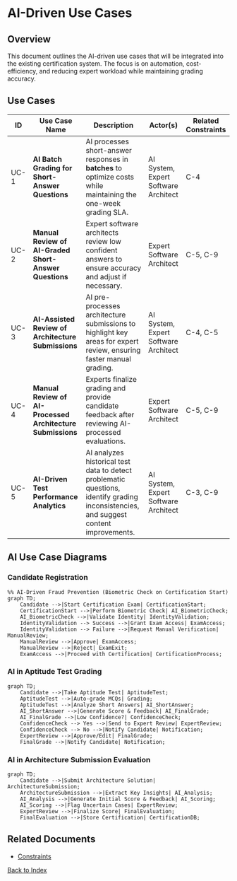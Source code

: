 # AI-Driven Use Cases

## Overview
This document outlines the AI-driven use cases that will be integrated into the existing certification system. The focus is on automation, cost-efficiency, and reducing expert workload while maintaining grading accuracy.

## Use Cases

| ID   | Use Case Name | Description | Actor(s) | Related Constraints |
|------|--------------|-------------|---------|----------------------|
| UC-1 | **AI Batch Grading for Short-Answer Questions** | AI processes short-answer responses in **batches** to optimize costs while maintaining the one-week grading SLA. | AI System, Expert Software Architect | C-4 |
| UC-2 | **Manual Review of AI-Graded Short-Answer Questions** | Expert software architects review low confident answers to ensure accuracy and adjust if necessary. | Expert Software Architect | C-5, C-9 |
| UC-3 | **AI-Assisted Review of Architecture Submissions** | AI pre-processes architecture submissions to highlight key areas for expert review, ensuring faster manual grading. | AI System, Expert Software Architect | C-4, C-5 |
| UC-4 | **Manual Review of AI-Processed Architecture Submissions** | Experts finalize grading and provide candidate feedback after reviewing AI-processed evaluations. | Expert Software Architect | C-5, C-9 |
| UC-5 | **AI-Driven Test Performance Analytics** | AI analyzes historical test data to detect problematic questions, identify grading inconsistencies, and suggest content improvements. | AI System, Expert Software Architect | C-3, C-9 |

## AI Use Case Diagrams

### Candidate Registration
```mermaid
%% AI-Driven Fraud Prevention (Biometric Check on Certification Start)
graph TD;
    Candidate -->|Start Certification Exam| CertificationStart;
    CertificationStart -->|Perform Biometric Check| AI_BiometricCheck;
    AI_BiometricCheck -->|Validate Identity| IdentityValidation;
    IdentityValidation --> Success -->|Grant Exam Access| ExamAccess;
    IdentityValidation --> Failure -->|Request Manual Verification| ManualReview;
    ManualReview -->|Approve| ExamAccess;
    ManualReview -->|Reject| ExamExit;
    ExamAccess -->|Proceed with Certification| CertificationProcess;
```

### AI in Aptitude Test Grading
```mermaid
graph TD;
    Candidate -->|Take Aptitude Test| AptitudeTest;
    AptitudeTest -->|Auto-grade MCQs| Grading;
    AptitudeTest -->|Analyze Short Answers| AI_ShortAnswer;
    AI_ShortAnswer -->|Generate Score & Feedback| AI_FinalGrade;
    AI_FinalGrade -->|Low Confidence?| ConfidenceCheck;
    ConfidenceCheck --> Yes -->|Send to Expert Review| ExpertReview;
    ConfidenceCheck --> No -->|Notify Candidate| Notification;
    ExpertReview -->|Approve/Edit| FinalGrade;
    FinalGrade -->|Notify Candidate| Notification;
```

### AI in Architecture Submission Evaluation
```mermaid
graph TD;
    Candidate -->|Submit Architecture Solution| ArchitectureSubmission;
    ArchitectureSubmission -->|Extract Key Insights| AI_Analysis;
    AI_Analysis -->|Generate Initial Score & Feedback| AI_Scoring;
    AI_Scoring -->|Flag Uncertain Cases| ExpertReview;
    ExpertReview -->|Finalize Score| FinalEvaluation;
    FinalEvaluation -->|Store Certification| CertificationDB;
```

## Related Documents
- [Constraints](constraints.md)

[Back to Index](README.md)
